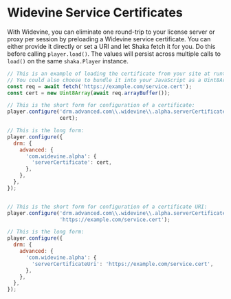 # Widevine Service Certificates

With Widevine, you can eliminate one round-trip to your license server or proxy
per session by preloading a Widevine service certificate. You can either provide
it directly or set a URI and let Shaka fetch it for you. Do this before calling
`player.load()`. The values will persist across multiple calls to `load()` on
the same `shaka.Player` instance.

```js
// This is an example of loading the certificate from your site at runtime.
// You could also choose to bundle it into your JavaScript as a Uint8Array.
const req = await fetch('https://example.com/service.cert');
const cert = new Uint8Array(await req.arrayBuffer());

// This is the short form for configuration of a certificate:
player.configure('drm.advanced.com\\.widevine\\.alpha.serverCertificate',
                 cert);

// This is the long form:
player.configure({
  drm: {
    advanced: {
      'com.widevine.alpha': {
        'serverCertificate': cert,
      },
    },
  },
});


// This is the short form for configuration of a certificate URI:
player.configure('drm.advanced.com\\.widevine\\.alpha.serverCertificateUri',
                 'https://example.com/service.cert');

// This is the long form:
player.configure({
  drm: {
    advanced: {
      'com.widevine.alpha': {
        'serverCertificateUri': 'https://example.com/service.cert',
      },
    },
  },
});
```

